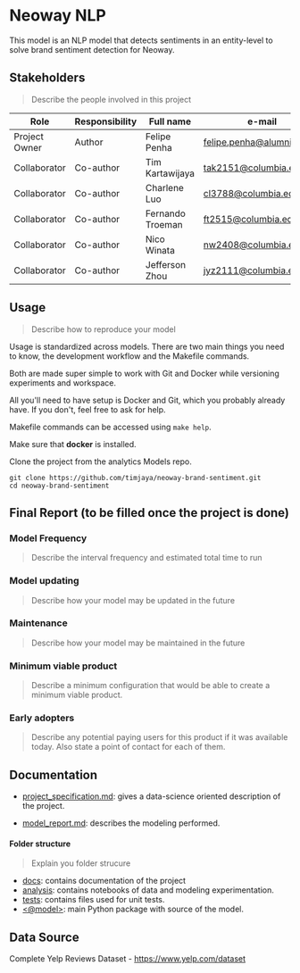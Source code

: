 # Neoway NLP

This model is an NLP model that detects sentiments in an entity-level to solve brand sentiment detection for Neoway.

## Stakeholders
> Describe the people involved in this project

| Role                 | Responsibility         | Full name                | e-mail       |
| -----                | ----------------       | -----------              | ---------    |
| Project Owner       | Author                 | Felipe Penha            | felipe.penha@alumni.usp.br |
| Collaborator        | Co-author              | Tim Kartawijaya | tak2151@columbia.edu   |
| Collaborator        | Co-author              | Charlene Luo | cl3788@columbia.edu   |
| Collaborator        | Co-author              | Fernando Troeman | ft2515@columbia.edu   |
| Collaborator        | Co-author              | Nico Winata | nw2408@columbia.edu   |
| Collaborator        | Co-author              | Jefferson Zhou | jyz2111@columbia.edu   |


## Usage
> Describe how to reproduce your model

Usage is standardized across models. There are two main things you need to know, the development workflow and the Makefile commands.

Both are made super simple to work with Git and Docker while versioning experiments and workspace.

All you'll need to have setup is Docker and Git, which you probably already have. If you don't, feel free to ask for help.

Makefile commands can be accessed using `make help`.


Make sure that **docker** is installed.

Clone the project from the analytics Models repo.
```
git clone https://github.com/timjaya/neoway-brand-sentiment.git
cd neoway-brand-sentiment
```


## Final Report (to be filled once the project is done)

### Model Frequency

> Describe the interval frequency and estimated total time to run

### Model updating

> Describe how your model may be updated in the future

### Maintenance

> Describe how your model may be maintained in the future

### Minimum viable product

> Describe a minimum configuration that would be able to create a minimum viable product.

### Early adopters

> Describe any potential paying users for this product if it was available today. Also state a point of contact for each of them.

## Documentation

* [project_specification.md](./docs/project_specification.md): gives a data-science oriented description of the project.

* [model_report.md](./docs/model_report.md): describes the modeling performed.


#### Folder structure
>Explain you folder strucure

* [docs](./docs): contains documentation of the project
* [analysis](./analysis/): contains notebooks of data and modeling experimentation.
* [tests](./tests/): contains files used for unit tests.
* [<@model>](./<@model>/): main Python package with source of the model.

## Data Source
Complete Yelp Reviews Dataset - https://www.yelp.com/dataset
